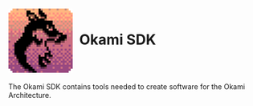 <h1 align-center="true"><img src="../docs/OkamiStation Logo.png" width="128px" align="center">&nbsp;&nbsp;Okami SDK</h1>
The Okami SDK contains tools needed to create software for the Okami Architecture.
